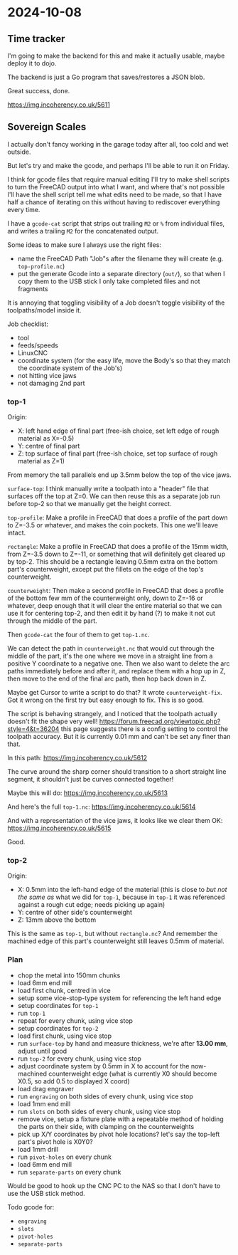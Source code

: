 # 2024-10-08

## Time tracker

I'm going to make the backend for this and make it actually usable, maybe deploy it to dojo.

The backend is just a Go program that saves/restores a JSON blob.

Great success, done.

https://img.incoherency.co.uk/5611

## Sovereign Scales

I actually don't fancy working in the garage today after all, too cold and wet outside.

But let's try and make the gcode, and perhaps I'll be able to run it on Friday.

I think for gcode files that require manual editing I'll try to make shell scripts to turn the FreeCAD output
into what I want, and where that's not possible I'll have the shell script tell me what edits need to be made, so that
I have half a chance of iterating on this without having to rediscover everything every time.

I have a `gcode-cat` script that strips out trailing `M2` or `%` from individual files, and writes a trailing `M2` for
the concatenated output.

Some ideas to make sure I always use the right files:

 * name the FreeCAD Path "Job"s after the filename they will create (e.g. `top-profile.nc`)
 * put the generate Gcode into a separate directory (`out/`), so that when I copy them to the USB stick I only take completed files and not fragments

It is annoying that toggling visibility of a Job doesn't toggle visibility of the toolpaths/model inside it.

Job checklist:

 * tool
 * feeds/speeds
 * LinuxCNC
 * coordinate system (for the easy life, move the Body's so that they match the coordinate system of the Job's)
 * not hitting vice jaws
 * not damaging 2nd part

### top-1

Origin:

 * X: left hand edge of final part (free-ish choice, set left edge of rough material as X=-0.5)
 * Y: centre of final part
 * Z: top surface of final part (free-ish choice, set top surface of rough material as Z=1)

From memory the tall parallels end up 3.5mm below the top of the vice jaws.

`surface-top`: I think manually write a toolpath into a "header" file that surfaces off the top at Z=0. We can then reuse
this as a separate job run before top-2 so that we manually get the height correct.

`top-profile`: Make a profile in FreeCAD that does a profile of the part down to Z=-3.5 or whatever, and makes
the coin pockets. This one we'll leave intact.

`rectangle`: Make a profile in FreeCAD that does a profile of the 15mm width, from Z=-3.5 down to Z=-11, or something that will definitely
get cleared up by top-2. This should be a rectangle leaving 0.5mm extra on the bottom part's counterweight, except put the fillets on the edge of the top's counterweight.

`counterweight`: Then make a second profile in FreeCAD that does a profile of the bottom few mm of the counterweight only, down to Z=-16 or whatever,
deep enough that it will clear the entire material so that we can use it for centering top-2,
and then edit it by hand (?) to make it not cut through the middle of the part.

Then `gcode-cat` the four of them to get `top-1.nc`.

We can detect the path in `counterweight.nc` that would cut through the middle of the part, it's the one where
we move in a straight line from a positive Y coordinate to a negative one. Then we also want to delete the arc paths immediately
before and after it, and replace them with a hop up in Z, then move to the end of the final arc path, then hop
back down in Z.

Maybe get Cursor to write a script to do that? It wrote `counterweight-fix`. Got it wrong on the first try but easy
enough to fix. This is so good.

The script is behaving strangely, and I noticed that the toolpath actually doesn't fit the shape very well!
https://forum.freecad.org/viewtopic.php?style=4&t=36204 this page suggests there is a config setting to control the
toolpath accuracy. But it is currently 0.01 mm and can't be set any finer than that.

In this path: https://img.incoherency.co.uk/5612

The curve around the sharp corner should transition to a short straight line segment, it shouldn't just
be curves connected together!

Maybe this will do: https://img.incoherency.co.uk/5613

And here's the full `top-1.nc`: https://img.incoherency.co.uk/5614

And with a representation of the vice jaws, it looks like we clear them OK: https://img.incoherency.co.uk/5615

Good.

### top-2

Origin:

 * X: 0.5mm into the left-hand edge of the material (this is close to *but not the same as* what we did for `top-1`, because in `top-1` it was referenced against a rough cut edge; needs picking up again)
 * Y: centre of other side's counterweight
 * Z: 13mm above the bottom

This is the same as `top-1`, but without `rectangle.nc`? And remember the machined edge of this part's counterweight still leaves 0.5mm of material.

### Plan

 * chop the metal into 150mm chunks
 * load 6mm end mill
 * load first chunk, centred in vice
 * setup some vice-stop-type system for referencing the left hand edge
 * setup coordinates for `top-1`
 * run `top-1`
 * repeat for every chunk, using vice stop
 * setup coordinates for `top-2`
 * load first chunk, using vice stop
 * run `surface-top` by hand and measure thickness, we're after **13.00 mm**, adjust until good
 * run `top-2` for every chunk, using vice stop
 * adjust coordinate system by 0.5mm in X to account for the now-machined counterweight edge (what is currently X0 should become X0.5, so add 0.5 to displayed X coord)
 * load drag engraver
 * run `engraving` on both sides of every chunk, using vice stop
 * load 1mm end mill
 * run `slots` on both sides of every chunk, using vice stop
 * remove vice, setup a fixture plate with a repeatable method of holding the parts on their side, with clamping on the counterweights
 * pick up X/Y coordinates by pivot hole locations? let's say the top-left part's pivot hole is X0Y0?
 * load 1mm drill
 * run `pivot-holes` on every chunk
 * load 6mm end mill
 * run `separate-parts` on every chunk

Would be good to hook up the CNC PC to the NAS so that I don't have to use the USB stick method.

Todo gcode for:

 * `engraving`
 * `slots`
 * `pivot-holes`
 * `separate-parts`
